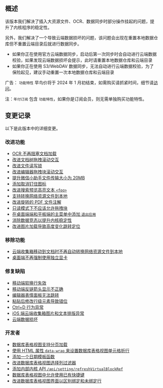 ## 概述

该版本我们解决了插入大资源文件、OCR、数据同步时部分操作挂起的问题，提升了内核程序的稳定性。

另外，我们解决了一个导致云端数据损坏的问题，该问题会出现在重置本地数据仓库但不重置云端目录后就进行数据同步。

* 如果你正在使用官方云端数据同步，启动后第一次同步时会自动进行云端数据校验，如果发现云端数据损坏会提示，此时请重置本地数据仓库和云端目录
* 如果你正在使用 S3/WebDAV 数据同步，无法自动进行云端数据校验，为了保险起见，建议手动重置一次本地数据仓库和云端目录

广告： `功能特性` 早鸟价将于 2024 年 1 月初结束，如需购买请抓紧时间，细节请[访问](https://b3log.org/siyuan/pricing.html)。

注：`年付订阅` 包含 `功能特性`，如果你是订阅会员，则无需单独购买功能特性。

## 变更记录

以下是此版本中的详细变更。

### 改进功能

* [OCR 不再阻塞文档加载](https://github.com/siyuan-note/siyuan/issues/9230)
* [改进文档树拖拽滚动交互](https://github.com/siyuan-note/siyuan/issues/9516)
* [改进文件读写锁](https://github.com/siyuan-note/siyuan/issues/9748)
* [改进编辑器拖拽块滚动交互](https://github.com/siyuan-note/siyuan/issues/9813)
* [提升微信小助手文件传输大小为 20MB](https://github.com/siyuan-note/siyuan/issues/9816)
* [添加取消钉住图标](https://github.com/siyuan-note/siyuan/issues/9819)
* [改进搜索预览高亮文本 `<foo>`](https://github.com/siyuan-note/siyuan/issues/9821)
* [支持转换网络资源文件到本地](https://github.com/siyuan-note/siyuan/issues/9826)
* [改进旋转的 PDF 文件注解](https://github.com/siyuan-note/siyuan/issues/9831)
* [只读模式下不应该允许拖拽块](https://github.com/siyuan-note/siyuan/issues/9835)
* [在桌面端端和平板端的主菜单中添加 `退出应用`](https://github.com/siyuan-note/siyuan/issues/9840)
* [消除数据竞态以提升内核稳定性](https://github.com/siyuan-note/siyuan/issues/9842)
* [改进图片加载导致高度变化跳转定位](https://github.com/siyuan-note/siyuan/issues/9856)

### 移除功能

* [云端收集箱移动到文档时不再自动转换网络资源文件到本地](https://github.com/siyuan-note/siyuan/issues/9827)
* [桌面端不再强制使用独立显卡](https://github.com/siyuan-note/siyuan/issues/9845)

### 修复缺陷

* [移动端软换行失效](https://github.com/siyuan-note/siyuan/issues/9822)
* [移动端反链箭头显示不正确](https://github.com/siyuan-note/siyuan/issues/9833)
* [编辑器表情面板无法跳转](https://github.com/siyuan-note/siyuan/issues/9837)
* [粘贴后修改行级元素导致错位](https://github.com/siyuan-note/siyuan/issues/9839)
* [Ctrl+D 行为异常](https://github.com/siyuan-note/siyuan/issues/9841)
* [iOS 端云端收集箱图片和文本排版异常](https://github.com/siyuan-note/siyuan/issues/9844)
* [云端数据损坏](https://github.com/siyuan-note/siyuan/issues/9846)

### 开发者

* [数据库表格视图支持分页加载](https://github.com/siyuan-note/siyuan/issues/9424)
* [使用 HTML 属性 `data-wrap` 来设置数据库表格视图单元格折行](https://github.com/siyuan-note/siyuan/pull/9814)
* [添加一个日期模板函数](https://github.com/siyuan-note/siyuan/pull/9815)
* [改进数据库表格视图选择列过滤器](https://github.com/siyuan-note/siyuan/issues/9820)
* [添加内部内核 API `/api/setting/refreshVirtualBlockRef`](https://github.com/siyuan-note/siyuan/issues/9829)
* [数据库表格视图中允许使用已有快捷键](https://github.com/siyuan-note/siyuan/issues/9848)
* [改进数据库表格视图界面以区别绑定和未绑定行](https://github.com/siyuan-note/siyuan/issues/9849)
